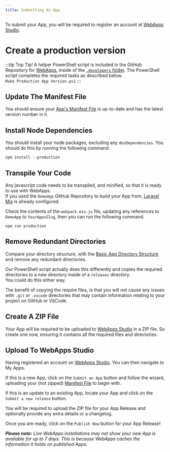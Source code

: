 ```yaml
---
title: Submitting An App
---
```


To submit your App, you will be required to register an account at [WebApps Studio](https://studio.getwebapps.uk).

# Create a production version

:::tip Top Tip!
A helper PowerShell script is included in the GitHub Repository for [WebApps](https://github.com/RTWA/WebApps), inside of the [`.developers` folder](https://github.com/RTWA/WebApps/tree/develop/.developers).
The PowerShell script completes the required tasks as described below.<br />
`Make Production App Version.ps1`
:::

## Update The Manifest File
You should ensure your [App's Manifest File](manifest-file.md) is up-to-date and has the latest version number in it.

## Install Node Dependencies
You should install your node packages, excluding any `devDependencies`. You should do this by running the following command.

```
npm install --production
```

## Transpile Your Code
Any javascript code needs to be transpiled, and minified, so that it is ready to use with WebApps.<br />
If you used the `DemoApp` GitHub Repository to build your App from, [Laravel Mix](https://laravel-mix.com/) is already configured.

Check the contents of the `webpack.mix.js` file, updating any references to `DemoApp` to `YourAppsSlug`, then you can run the following command.
```
npm run production
```

## Remove Redundant Directories
Compare your directory structure, with the [Basic App Directory Structure](./index.md#basic-app-directory-structure) and remove any redundant directories.

Our PowerShell script actually does this differently and copies the required directories to a new directory inside of a `releases` directory.<br />
You could do this either way.

The benefit of copying the require files, is that you will not cause any issues with `.git` or `.vscode` directories that may contain information relating to your project on GitHub or VSCode.

## Create A ZIP File
Your App will be required to be uploaded to [WebApps Studio](https://studio.getwebapps.uk) in a ZIP file. So create one now, ensuring it contains all the required files and directories.

## Upload To WebApps Studio
Having registered an account on [WebApps Studio](https://studio.getwebapps.uk). You can then navigate to My Apps.

If this is a new App, click on the `Submit an App` button and follow the wizard, uploading your (not zipped) [Manifest File](manifest-file.md) to begin with.

If this is an update to an existing App, locate your App and click on the `Submit a new release` button.

You will be required to upload the ZIP file for your App Release and optionally provide any extra details or a changelog.

Once you are ready, click on the `Publish Now` button for your App Release!

_**Please note:** Live WebApps installations may not show your new App is available for up to 7 days. This is because WebApps caches the information it holds on published Apps._